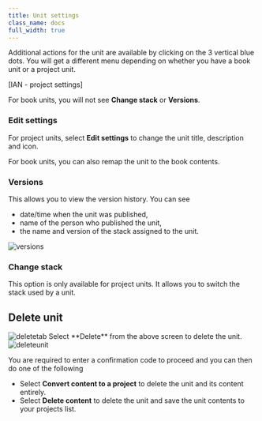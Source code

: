 ```yaml
---
title: Unit settings
class_name: docs
full_width: true
---
```


Additional actions for the unit are available by clicking on the 3 vertical blue dots. You will get a different menu depending on whether you have a book unit or a project unit.

[IAN - project settings]

For book units, you will not see **Change stack** or **Versions**.


### Edit settings

For project units, select **Edit settings** to change the unit title, description and icon.

For book units, you can also remap the unit to the book contents.


### Versions
This allows you to view the version history. You can see

- date/time when the unit was published,
- name of the person who published the unit,
- the name and version of the stack assigned to the unit.

<img alt="versions" src="/img/docs/versiondetails.png" class="simple"/>


### Change stack
This option is only available for project units. It allows you to switch the stack used by a unit. 

## Delete unit
<img alt="deletetab" src="/img/docs/deletetab.png" class="simple"/>
Select **Delete** from the above screen to delete the unit. 

<img alt="deleteunit" src="/img/docs/deleteunit.png" class="simple"/>

You are required to enter a confirmation code to proceed and you can then do one of the following

- Select **Convert content to a project** to delete the unit and its content entirely. 
- Select **Delete content** to delete the unit and save the unit contents to your projects list. 